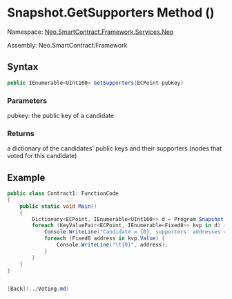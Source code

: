 # Snapshot.GetSupporters Method ()

Namespace: [Neo.SmartContract.Framework.Services.Neo](../../neo.md)

Assembly: Neo.SmartContract.Framework

## Syntax

```c#
public IEnumerable<UInt160> GetSupporters(ECPoint pubKey)
```

### Parameters

pubkey: the public key of a candidate

### Returns

a dictionary of the candidates' public keys and their supporters (nodes that voted for this candidate)

## Example

```c#
public class Contract1: FunctionCode
{
	public static void Main()
	{
		Dictionary<ECPoint, IEnumerable<UInt160>> d = Program.Snapshot.GetSupporters();
		foreach (KeyValuePair<ECPoint, IEnumerable<Fixed8>> kvp in d) {
			Console.WriteLine("Candidate = {0}, supporters' addresses = ", kvp.Key);
			foreach (Fixed8 address in kvp.Value) {
				Console.WriteLine("\t{0}", address);
			}
		}
	}
}


[Back](../Voting.md)